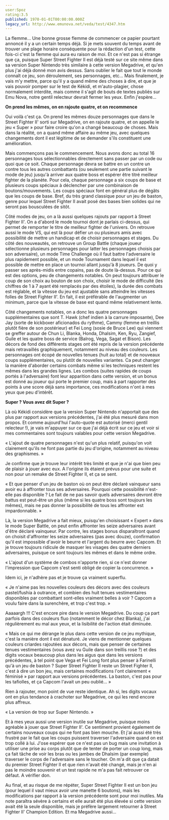 ```yaml
---
user:Spoz
rating:3.5
published: 1970-01-01T00:00:00.000Z
legacy_url: http://www.emunova.net/veda/test/4347.htm
---
```

La flemme... Une bonne grosse flemme de commencer ce papier pourtant annoncé il y a un certain temps déjà. Si je mets souvent du temps avant de trouver une plage horaire conséquente pour la rédaction d'un test, cette fois-ci c'est la flemme qui aura eu raison de moi. Et ce n'est pas si étrange que ça, puisque Super Street Fighter II est déjà testé sur ce site même dans sa version Super Nintendo très similaire à cette version Megadrive, et qu'en plus j'ai déjà donné mon avis dessus. Sans oublier le fait que tout le monde connaît ce jeu, son déroulement, ses personnages, etc... Mais finalement, je vais m'y mettre, parce qu'il y a quand même des choses à dire, et que je vais pouvoir pomper sur le test de Kékidi, et m'auto-plagier, chose normalement interdite, mais comme il s'agit de bouts de textes publiés sur Emu Nova, notre gentil relecteur devrait fermer les yeux. Enfin j'espère...     

  

**On prend les mêmes, on en rajoute quatre, et on recommence**  

  

Oui voilà c'est ça. On prend les mêmes douze personnages que dans le Street Fighter II' sorti sur Megadrive, on en rajoute quatre, et on appelle le jeu « Super » pour faire croire qu'on a changé beaucoup de choses. Mais dans la réalité, on a quand même affaire au même jeu, avec quelques changements dont il est légitime de se demander s'ils constituent une amélioration.  

  

Mais commençons pas le commencement. Nous avons donc au total 16 personnages tous sélectionnables directement sans passer par un code ou quoi que ce soit. Chaque personnage devra se battre en un contre un contre tous les autres combattants (ou seulement une partie suivant le mode de jeu) jusqu'à arriver aux quatre boss et espérer être titré meilleur fighter de la planète. Pour cela, chaque personnage a six coups de base et plusieurs coups spéciaux à déclencher par une combinaison de boutons/mouvements. Les coups spéciaux font en général plus de dégâts que les coups de base. Bref, du très grand classique pour un jeu de baston, genre pour lequel Street Fighter II avait posé des bases bien solides qui ne seront pas bousculées de sitôt.   

  

Côté modes de jeu, on a là aussi quelques rajouts par rapport à Street Fighter II'. On a d'abord le mode tournoi dont je parlais ci-dessus, qui permet de remporter le titre de meilleur fighter de l'univers. On retrouve aussi le mode VS, qui est là pour défier un ou plusieurs amis avec possibilité de mettre un handicap et de choisir personnages et stages. Du côté des nouveautés, on retrouve un Group Battle (chaque joueur sélectionne plusieurs personnages pour latter les personnages choisis par son adversaire), un mode Time Challenge où il faut battre l'adversaire le plus rapidement possible, et un mode Tournament dans lequel il est possible de mettre en place un tournoi allant jusqu'à 8 joueurs. De quoi y passer ses après-midis entre copains, pas de doute là-dessus. Pour ce qui est des options, peu de changements notables. On peut toujours attribuer le coup de son choix au bouton de son choix, choisir le mode de difficulté (les chiffres de 1 à 7 ayant été remplacés par des étoiles), la durée des combats est réglable, et la vitesse du jeu est ajustable sans atteindre les vitesses folles de Street Fighter II'. En fait, il est préférable de l'augmenter un minimum, parce que la vitesse de base est quand même relativement lente.   

  

Côté changements notables, on a donc les quatre personnages supplémentaires que sont T. Hawk (chef indien à la carrure imposante), Dee Jay (sorte de kickboxer aficionados du rythme), Cammy (femme en treillis plutôt fière de son postérieur) et Fei Long (sosie de Bruce Lee) qui viennent se greffer autour de Chun Li, Blanka, Honda, Dhalsim, Ken, Ryu, Zangief, Guile et les quatre boss de service (Balrog, Vega, Sagat et Bison). Les décors de fond des différents stages ont été repris de la version précédente mais retravaillés graphiquement, notamment au niveau des couleurs. Les personnages ont écopé de nouvelles tenues (huit au total) et de nouveaux coups supplémentaires, ou plutôt de nouvelles variantes. Ca peut changer la manière d'aborder certains combats même si les techniques restent les mêmes dans les grandes lignes. Les combos (suites rapides de coups portés à l'adversaire) font leur apparition dans cette version, et un bonus est donné au joueur qui porte le premier coup, mais à part rapporter des points à une score déjà sans importance, ces modifications n'ont à mes yeux que peu d'intérêt.   

  

**Super ? Vous avez dit Super ?**   

  

Là où Kékidi considère que la version Super Nintendo n'apportait que des plus par rapport aux versions précédentes, j'ai été plus mesuré dans mon propos. Et comme aujourd'hui l'auto-quote est autorisé (merci gentil relecteur !), je vais m'appuyer sur ce que j'ai déjà écrit sur ce jeu et voir si mes commentaires sont toujours valables pour cette version Megadrive.   

  

« L'ajout de quatre personnages n'est qu'un plus relatif, puisqu'on voit clairement qu'ils ne font pas partie du jeu d'origine, notamment au niveau des graphismes. »   

Je confirme que je trouve leur intérêt très limité et que je n'ai que bien peu de plaisir à jouer avec eux. A l'origine ils étaient prévus pour une suite et non pour un remake de Street Fighter II, et ça se sent.   

  

« Et que penser d'un jeu de baston où on peut être déclaré vainqueur sans avoir eu à affronter tous ses adversaires. Pourquoi cette possibilité n'est-elle pas disponible ? Le fait de ne pas savoir quels adversaires devront être battus est peut-être un plus (même si les quatre boss sont toujours les mêmes), mais ne pas donner la possibilité de tous les affronter est impardonnable. »   

Là, la version Megadrive a fait mieux, puisqu'en choisissant « Expert » dans le mode Super Battle, on peut enfin affronter les seize adversaires avant d'être déclaré vainqueur. Par contre, les stages bonus disparaîtront quand on choisit d'affronter les seize adversaires (pas avec douze), confirmation qu'il est impossible d'avoir le beurre et l'argent du beurre avec Capcom. Et je trouve toujours ridicule de masquer les visages des quatre derniers adversaires, puisque ce sont toujours les mêmes et dans le même ordre.   

  

« L'ajout d'un système de combos n'apporte rien, si ce n'est donner l'impression que Capcom s'est senti obligé de copier la concurrence. »   

Idem ici, je n'adhère pas et je trouve ça vraiment superflu.   

  

« Je n'aime pas les nouvelles couleurs des décors avec des couleurs pastel/fushia à outrance, et combien des huit tenues vestimentaires disponibles par combattant sont-elles vraiment belles à voir ? Capcom a voulu faire dans la surenchère, et trop c'est trop. »   

Aaaaargh !!! C'est encore pire dans le version Megadrive. Du coup ça part parfois dans des couleurs fluo (notamment le décor chez Blanka), j'ai régulièrement eu mal aux yeux, et la lisibilité de l'action était diminuée.   

  

« Mais ce qui me dérange le plus dans cette version de ce jeu mythique, c'est la manière dont il est dénaturé. Je viens de mentionner quelques couleurs criardes rajoutées aux décors, mais que penser de certaines tenues vestimentaires (vous avez vu Guile dans son treillis rose ?) et des digits vocaux beaucoup plus dans les aigus que dans les versions précédentes, à tel point que Vega et Fei Long font plus penser à Farinelli qu'à un jeu de baston ? Super Street Fighter II reste un Street Fighter II, c'est à dire un bon jeu, mais certaines modifications l'ont clairement « féminisé » par rapport aux versions précédentes. La baston, c'est pas pour les tafiolles, et ça Capcom l'avait un peu oublié... »   

Rien à rajouter, mon point de vue reste identique. Ah si, les digits vocaux ont en plus tendance à crachoter sur Megadrive, ce qui les rend encore plus affreux.   

  

« La version de trop sur Super Nintendo. »   

Et à mes yeux aussi une version inutile sur Megadrive, puisque moins agréable à jouer que Street Fighter II'. Ce sentiment provient également de certains nouveaux coups qui ne font pas bien mouche. Et j'ai aussi été très frustré par le fait que les coups puissent traverser l'adversaire quand on est trop collé à lui. J'ose espérer que ce n'est pas un bug mais une invitation à utiliser une prise au corps plutôt que de tenter de porter un coup long, mais ça fait tâche de voir les bras ou les jambes de Dhalsim (par exemple) traverser le corps de l'adversaire sans le toucher. On m'a dit que ça datait du premier Street Fighter II et que rien n'avait été changé, mais je n'en ai pas le moindre souvenir et un test rapide ne m'a pas fait retrouver ce défaut. A vérifier don.   

  

Au final, et au risque de me répéter, Super Street Fighter II est un bon jeu (pour lequel il vaut mieux avoir une manette 6 boutons), mais les modifications par rapport à la version précédente sont pour moi inutiles. Ma note paraîtra sévère à certains et elle aurait été plus élevée si cette version avait été la seule disponible, mais je préfère largement retourner à Street Fighter II' Champion Edition. Et ma Megadrive aussi...
